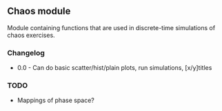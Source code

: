 ## Chaos module

Module containing functions that are used in discrete-time simulations of chaos
exercises.

### Changelog

- 0.0 - Can do basic scatter/hist/plain plots, run simulations, [x/y]titles


### TODO
- Mappings of phase space?
